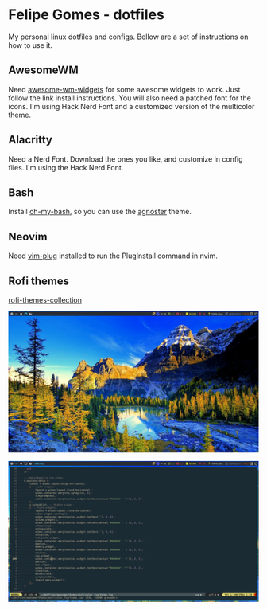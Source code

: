 # Felipe Gomes - dotfiles
My personal linux dotfiles and configs. Bellow are a set of instructions on how to use it.

## AwesomeWM
Need [awesome-wm-widgets](https://github.com/streetturtle/awesome-wm-widgets) for some awesome widgets to work. Just follow the link install instructions.
You will also need a patched font for the icons. I'm using Hack Nerd Font and a customized version of the multicolor theme.

## Alacritty
Need a Nerd Font. Download the ones you like, and customize in config files. I'm using the Hack Nerd Font.

## Bash
Install [oh-my-bash](https://github.com/ohmybash/oh-my-bash), so you can use the [agnoster](https://github.com/ohmybash/oh-my-bash/wiki/Themes#agnoster) theme.

## Neovim
Need [vim-plug](https://github.com/junegunn/vim-plug) installed to run the PlugInstall command in nvim.

## Rofi themes
[rofi-themes-collection](https://githubmemory.com/repo/lr-tech/rofi-themes-collection)

![](https://github.com/felsangom/dotfiles/blob/main/awesome/screenshot2.png)

![](https://raw.githubusercontent.com/felsangom/dotfiles/main/awesome/screenshot.png)
